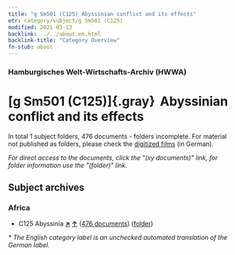 ```yaml
---
title: "g Sm501 (C125) Abyssinian conflict and its effects"
etr: category/subject/g Sm501 (C125)
modified: 2021-03-13
backlink: ../../about.en.html
backlink-title: "Category Overview"
fn-stub: about
---
```


### Hamburgisches Welt-Wirtschafts-Archiv (HWWA)
# [g Sm501 (C125)]{.gray}&#8201; Abyssinian conflict and its effects&#160; 





In total 1 subject folders, 476 documents - folders incomplete.
For material not published as folders, please check the [digitized films](/film/h1_sh) (in German).

_For direct access to the documents, click the "(xy documents)" link, for folder information use the "(folder)" link._

## Subject archives



### Africa

- C125 Abyssinia [**&nearr;**](../../../geo/i/141482/about.en.html "Abyssinia (all folders)") [**&uarr;**](../../../geo/about.en.html#C125 "Country category system") (<a href="https://pm20.zbw.eu/dfgview/sh/141482,144606" title="about: Abyssinia : Abyssinian conflict and its effects" target="_blank">476 documents</a>) ([folder](../../../../folder/sh/1414xx/141482/1446xx/144606/about.en.html))


_* The English category label is an unchecked automated translation of the German label._

